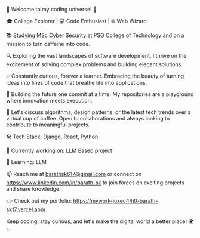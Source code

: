 🚀 Welcome to my coding universe! 🌌

🎓 College Explorer | 💻 Code Enthusiast | 🌐 Web Wizard

📚 Studying MSc Cyber Security at PSG College of Technology and on a mission to turn caffeine into code.

🔍 Exploring the vast landscapes of software development, I thrive on the excitement of solving complex problems and building elegant solutions.

💡 Constantly curious, forever a learner. Embracing the beauty of turning ideas into lines of code that breathe life into applications.

🚧 Building the future one commit at a time. My repositories are a playground where innovation meets execution.

💬 Let's discuss algorithms, design patterns, or the latest tech trends over a virtual cup of coffee. Open to collaborations and always looking to contribute to meaningful projects.

🛠️ Tech Stack: Django, React, Python

📌 Currently working on: LLM Based project 

🌱 Learning: LLM

📫 Reach me at barathsk617@gmail.com or connect on https://www.linkedin.com/in/barath-sk to join forces on exciting projects and share knowledge.

👉 Check out my portfolio: https://mywork-juxec44i0-barath-sk17.vercel.app/

Keep coding, stay curious, and let's make the digital world a better place! 🌍✨
